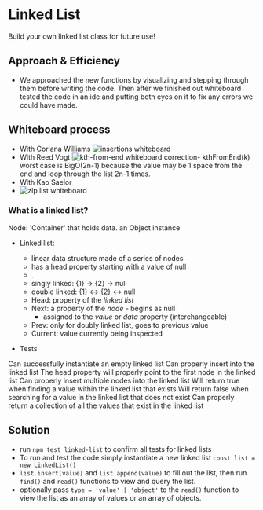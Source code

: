 # Linked List

Build your own linked list class for future use!

## Approach & Efficiency

- We approached the new functions by visualizing and stepping through them before writing the code. Then after we finished out whiteboard tested the code in an ide and putting both eyes on it to fix any errors we could have made.

## Whiteboard process

- With Coriana Williams
  ![insertions whiteboard](./assets/CodeChallenge6.png)
- With Reed Vogt
  ![kth-from-end whiteboard](./assets/CodeChallenge7.png)
  correction- kthFromEnd(k) worst case is BigO(2n-1) because the value may be 1 space from the end and loop through the list 2n-1 times.
- With Kao Saelor
- ![zip list whiteboard](assets/CodeChallenge8.png)

### What is a linked list?

Node: 'Container' that holds data. an Object instance

- Linked list:

  - linear data structure made of a series of nodes
  - has a head property starting with a value of null
  - .
  - singly linked: {1} -> {2} -> null
  - double linked: {1} <-> {2} <-> null
  - Head: property of the _linked list_
  - Next: a property of the _node_ - begins as null
    - assigned to the _value_ or _data_ property (interchangeable)
  - Prev: only for doubly linked list, goes to previous value
  - Current: value currently being inspected

- Tests

Can successfully instantiate an empty linked list
Can properly insert into the linked list
The head property will properly point to the first node in the linked list
Can properly insert multiple nodes into the linked list
Will return true when finding a value within the linked list that exists
Will return false when searching for a value in the linked list that does not exist
Can properly return a collection of all the values that exist in the linked list

## Solution

- run `npm test linked-list` to confirm all tests for linked lists
- To run and test the code simply instantiate a new linked list `const list = new LinkedList()`
- `list.insert(value)` and `list.append(value)` to fill out the list, then run `find()` and `read()` functions to view and query the list.
- optionally pass `type = 'value' | 'object'` to the `read()` function to view the list as an array of values or an array of objects.
